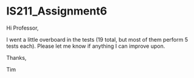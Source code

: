 # IS211_Assignment6

Hi Professor, 

I went a little overboard in the tests (19 total, but most of them perform 5 tests each). Please let me know if anything I can improve upon.

Thanks, 

Tim
